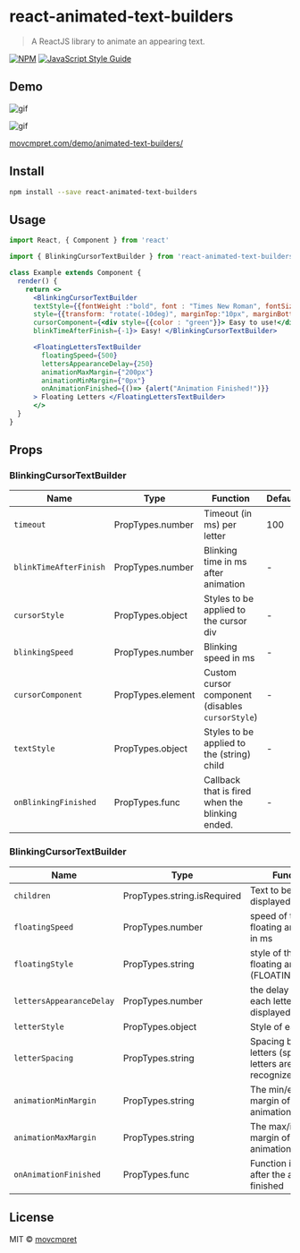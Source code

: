 # react-animated-text-builders

> A ReactJS library to animate an appearing text.

[![NPM](https://img.shields.io/npm/v/react-animated-text-builders.svg)](https://www.npmjs.com/package/react-animated-text-builders) [![JavaScript Style Guide](https://img.shields.io/badge/code_style-standard-brightgreen.svg)](https://standardjs.com)

## Demo

![gif](https://movcmpret.com/demo/animated-text-builders/blink.gif)

![gif](https://movcmpret.com/demo/animated-text-builders/floating.gif)

[movcmpret.com/demo/animated-text-builders/](https://movcmpret.com/demo/animated-text-builders/)


## Install

```bash
npm install --save react-animated-text-builders
```

## Usage

```jsx
import React, { Component } from 'react'

import { BlinkingCursorTextBuilder } from 'react-animated-text-builders'

class Example extends Component {
  render() {
    return <>
      <BlinkingCursorTextBuilder
      textStyle={{fontWeight :"bold", font : "Times New Roman", fontSize : "18px"}}
      style={{transform: "rotate(-10deg)", marginTop:"10px", marginBottom :"10px"}}
      cursorComponent={<div style={{color : "green"}}> Easy to use!</div>}
      blinkTimeAfterFinish={-1}> Easy! </BlinkingCursorTextBuilder>

      <FloatingLettersTextBuilder
        floatingSpeed={500}
        lettersAppearanceDelay={250}
        animationMaxMargin={"200px"}
        animationMinMargin={"0px"}
        onAnimationFinished={()=> {alert("Animation Finished!")}}
      > Floating Letters </FloatingLettersTextBuilder>
      </>
  }
}
```

## Props

### BlinkingCursorTextBuilder
Name | Type | Function | Default
------------ | ------------- | -------------| -------------
`timeout` | PropTypes.number | Timeout (in ms) per letter | 100
`blinkTimeAfterFinish` | PropTypes.number | Blinking time in ms after animation | -
`cursorStyle` | PropTypes.object | Styles to be applied to the cursor div | -
`blinkingSpeed` | PropTypes.number | Blinking speed in ms | -
`cursorComponent` | PropTypes.element | Custom cursor component (disables `cursorStyle`) | -
`textStyle` | PropTypes.object | Styles to be applied to the (string) child | -
`onBlinkingFinished` | PropTypes.func | Callback that is fired when the blinking ended. | -

### BlinkingCursorTextBuilder
Name | Type | Function | Default
------------ | ------------- | -------------| -------------
`children` | PropTypes.string.isRequired | Text to be displayed |-
`floatingSpeed` | PropTypes.number | speed of the CSS floating animation in ms |500
`floatingStyle` | PropTypes.string | style of the CSS floating animation (FLOATING_STYLE) |FLOATING_STYLE.EASE_IN_OUT
`lettersAppearanceDelay` | PropTypes.number | the delay between each letter to be displayed |100
`letterStyle` |  PropTypes.object | Style of each letter |{}
`letterSpacing` | PropTypes.string | Spacing between letters (space-letters are not recognized) | "4px"
`animationMinMargin` | PropTypes.string | The min/end margin of the animation |"0px"
`animationMaxMargin` | PropTypes.string | The max/initial margin of the animation |"100px"
`onAnimationFinished` | PropTypes.func | Function is called after the animation finished | -

## License

MIT © [movcmpret](https://github.com/movcmpret)
